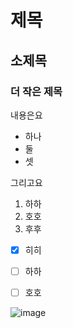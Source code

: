 # 제목
## 소제목
### 더 작은 제목

내용은요
- 하나
- 둘
- 셋

그리고요
1. 하하
2. 호호
3. 후후

- [x] 히히
- [ ] 하하
- [ ] 호호


![image](https://github.com/user-attachments/assets/d69316c1-f6e7-48c6-b81e-c910e7f5de86)
